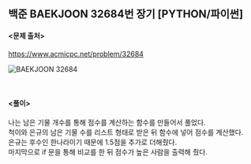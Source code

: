 ## 백준 BAEKJOON 32684번 장기 [PYTHON/파이썬]

#### <문제 출처><br>
https://www.acmicpc.net/problem/32684

![BAEKJOON 32684](https://img1.daumcdn.net/thumb/R1280x0/?scode=mtistory2&fname=https%3A%2F%2Fblog.kakaocdn.net%2Fdn%2FqNv3K%2FbtsLE3JehDK%2FyCDC8lgC0bwEOP47cSGWj0%2Fimg.png)

<br>

#### <풀이><br>

나는 남은 기물 개수를 통해 점수를 계산하는 함수를 만들어서 풀었다.  
척이와 은규의 남은 기물 수를 리스트 형태로 받은 뒤 함수에 넣어 점수를 계산했다.  
은규는 후수인 한나라이기 때문에 1.5점을 추가로 더해줬다.  
마지막으로 if 문을 통해 비교를 한 뒤 점수가 높은 사람을 출력해 줬다.  
